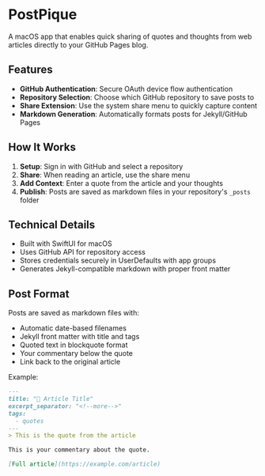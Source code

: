 # PostPique

A macOS app that enables quick sharing of quotes and thoughts from web articles directly to your GitHub Pages blog.

## Features

- **GitHub Authentication**: Secure OAuth device flow authentication
- **Repository Selection**: Choose which GitHub repository to save posts to
- **Share Extension**: Use the system share menu to quickly capture content
- **Markdown Generation**: Automatically formats posts for Jekyll/GitHub Pages

## How It Works

1. **Setup**: Sign in with GitHub and select a repository
2. **Share**: When reading an article, use the share menu
3. **Add Context**: Enter a quote from the article and your thoughts
4. **Publish**: Posts are saved as markdown files in your repository's `_posts` folder

## Technical Details

- Built with SwiftUI for macOS
- Uses GitHub API for repository access
- Stores credentials securely in UserDefaults with app groups
- Generates Jekyll-compatible markdown with proper front matter

## Post Format

Posts are saved as markdown files with:
- Automatic date-based filenames
- Jekyll front matter with title and tags
- Quoted text in blockquote format
- Your commentary below the quote
- Link back to the original article

Example:
```markdown
---
title: "🔗 Article Title"
excerpt_separator: "<!--more-->"
tags:
  - quotes
---
> This is the quote from the article

This is your commentary about the quote.

[Full article](https://example.com/article)
```